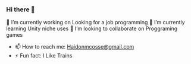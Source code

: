 ### Hi there 👋

🔭 I’m currently working on Looking for a job programming
🌱 I’m currently learning Unity niche uses
👯 I’m looking to collaborate on Proggraming games
- 📫 How to reach me: Haidonmcosse@gmail.com
- ⚡ Fun fact: I Like Trains

